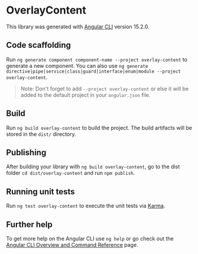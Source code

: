# OverlayContent

This library was generated with [Angular CLI](https://github.com/angular/angular-cli) version 15.2.0.

## Code scaffolding

Run `ng generate component component-name --project overlay-content` to generate a new component. You can also use `ng generate directive|pipe|service|class|guard|interface|enum|module --project overlay-content`.
> Note: Don't forget to add `--project overlay-content` or else it will be added to the default project in your `angular.json` file. 

## Build

Run `ng build overlay-content` to build the project. The build artifacts will be stored in the `dist/` directory.

## Publishing

After building your library with `ng build overlay-content`, go to the dist folder `cd dist/overlay-content` and run `npm publish`.

## Running unit tests

Run `ng test overlay-content` to execute the unit tests via [Karma](https://karma-runner.github.io).

## Further help

To get more help on the Angular CLI use `ng help` or go check out the [Angular CLI Overview and Command Reference](https://angular.io/cli) page.
